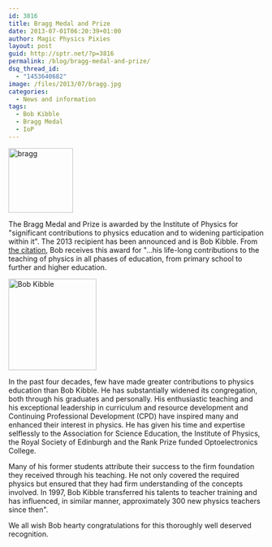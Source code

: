 ```yaml
---
id: 3816
title: Bragg Medal and Prize
date: 2013-07-01T06:20:39+01:00
author: Magic Physics Pixies
layout: post
guid: http://sptr.net/?p=3816
permalink: /blog/bragg-medal-and-prize/
dsq_thread_id:
  - "1453640682"
image: /files/2013/07/bragg.jpg
categories:
  - News and information
tags:
  - Bob Kibble
  - Bragg Medal
  - IoP
---
```

<a href="http://sptr.net/files/2013/07/bragg.jpg"><img class="alignleft size-full wp-image-3817" alt="bragg" src="http://sptr.net/files/2013/07/bragg.jpg" width="127" height="127" /></a>

The Bragg Medal and Prize is awarded by the Institute of Physics for "significant contributions to physics education and to widening participation within it". The 2013 recipient has been announced and is Bob Kibble. From <a href="http://www.iop.org/about/awards/education/bragg/medallists/page_60408.html">the citation</a>, Bob receives this award for "...his life-long contributions to the teaching of physics in all phases of education, from primary school to further and higher education.

<a href="http://sptr.net/files/2013/07/Bob.jpg"><img class=" wp-image-3818 " alt="Bob Kibble" src="http://sptr.net/files/2013/07/Bob-289x300.jpg" width="173" height="180" /></a>

In the past four decades, few have made greater contributions to physics education than Bob Kibble. He has substantially widened its congregation, both through his graduates and personally. His enthusiastic teaching and his exceptional leadership in curriculum and resource development and Continuing Professional Development (CPD) have inspired many and enhanced their interest in physics. He has given his time and expertise selflessly to the Association for Science Education, the Institute of Physics, the Royal Society of Edinburgh and the Rank Prize funded Optoelectronics College.

Many of his former students attribute their success to the firm foundation they received through his teaching. He not only covered the required physics but ensured that they had firm understanding of the concepts involved. In 1997, Bob Kibble transferred his talents to teacher training and has influenced, in similar manner, approximately 300 new physics teachers since then".

We all wish Bob hearty congratulations for this thoroughly well deserved recognition.